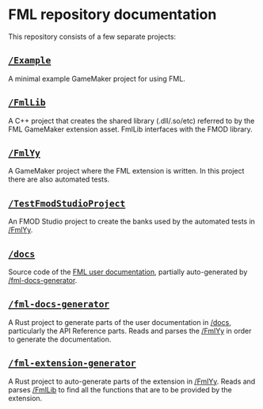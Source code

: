 
# FML repository documentation

This repository consists of a few separate projects:

## [`/Example`](/Example)

A minimal example GameMaker project for using FML.

## [`/FmlLib`](/FmlLib)

A C++ project that creates the shared library (.dll/.so/etc) referred to by the FML GameMaker extension asset. FmlLib interfaces with the FMOD library.

## [`/FmlYy`](/FmlYy)

A GameMaker project where the FML extension is written. In this project there are also automated tests.

## [`/TestFmodStudioProject`](/TestFmodStudioProject)

An FMOD Studio project to create the banks used by the automated tests in [/FmlYy](/FmlYy).

## [`/docs`](/docs)

Source code of the [FML user documentation](https://nikkilae.github.io/fml), partially auto-generated by [/fml-docs-generator](/fml-docs-generator).

## [`/fml-docs-generator`](/fml-docs-generator)

A Rust project to generate parts of the user documentation in [/docs](/docs), particularly the API Reference parts. Reads and parses the [/FmlYy](/FmlYy) in order to generate the documentation.

## [`/fml-extension-generator`](/fml-extension-generator)

A Rust project to auto-generate parts of the extension in [/FmlYy](/FmlYy). Reads and parses [/FmlLib](/FmlLib) to find all the functions that are to be provided by the extension.
